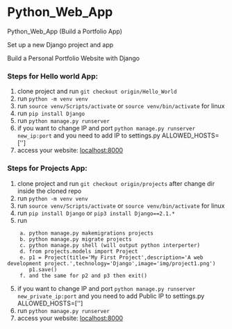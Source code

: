 # Python_Web_App
Python_Web_App  (Build a Portfolio App)

Set up a new Django project and app

Build a Personal Portfolio Website with Django


### Steps for Hello world App:

1. clone project and run `git checkout origin/Hello_World`
2. run `python -m venv venv`
3. run `source venv/Scripts/activate` or `source venv/bin/activate` for linux
4. run `pip install Django`
5. run `python manage.py runserver`
6. if you want to change IP and port  `python manage.py runserver new_ip:port` and you need to add IP to settings.py ALLOWED_HOSTS=['']
7. access your website: [localhost:8000](http://localhost:8000/)


### Steps for Projects App:
1. clone project and run `git checkout origin/projects` after change dir inside the cloned repo
2. run `python -m venv venv`
3. run `source venv/Scripts/activate` or `source venv/bin/activate` for linux
4. run `pip install Django` or `pip3 install Django==2.1.*`
5. run 
```
    a. python manage.py makemigrations projects
    b. python manage.py migrate projects
    c. python manage.py shell (will output python interperter)
    d. from projects.models import Project
    e. p1 = Project(title='My First Project',description='A web development project.',technology='Django',image='img/project1.png')
       p1.save()
    f. and the same for p2 and p3 then exit()       
```


5. if you want to change IP and port  `python manage.py runserver new_private_ip:port` and you need to add Public IP to settings.py ALLOWED_HOSTS=['']
6. run `python manage.py runserver` 
7. access your website: [localhost:8000](http://localhost:8000/)